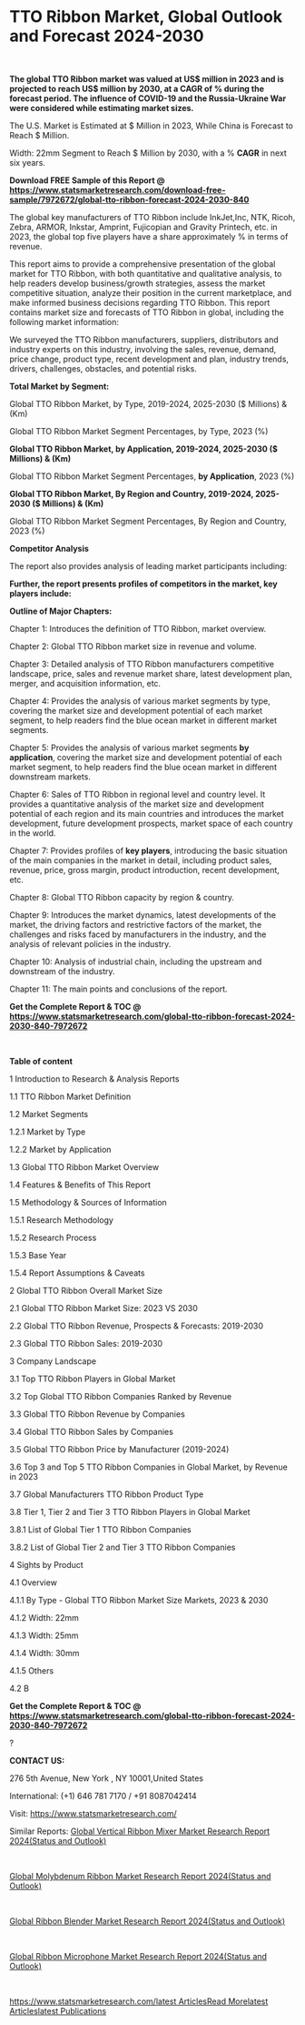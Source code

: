 <h1>TTO Ribbon Market, Global Outlook and Forecast 2024-2030</h1><br/><p><strong>The global TTO Ribbon market was valued at US$ million in 2023 and is projected to reach US$ million by 2030, at a <strong>CAGR</strong> of % during the forecast period. The influence of COVID-19 and the Russia-Ukraine War were considered while estimating market sizes.</strong></p>
 
 
 
 <p>The U.S. Market is Estimated at $ Million in 2023, While China is Forecast to Reach $ Million.</p>
 
 
 
 <p>Width: 22mm Segment to Reach $ Million by 2030, with a % <strong>CAGR</strong> in next six years.</p>
 
 
 
 <p><strong>Download FREE Sample of this Report @ <a href="https://www.statsmarketresearch.com/download-free-sample/7972672/global-tto-ribbon-forecast-2024-2030-840">https://www.statsmarketresearch.com/download-free-sample/7972672/global-tto-ribbon-forecast-2024-2030-840</a></strong></p>
 
 
 
 <p>The global key manufacturers of TTO Ribbon include InkJet,Inc, NTK, Ricoh, Zebra, ARMOR, Inkstar, Amprint, Fujicopian and Gravity Printech, etc. in 2023, the global top five players have a share approximately % in terms of revenue.</p>
 
 
 
 <p>This report aims to provide a comprehensive presentation of the global market for TTO Ribbon, with both quantitative and qualitative analysis, to help readers develop business/growth strategies, assess the market competitive situation, analyze their position in the current marketplace, and make informed business decisions regarding TTO Ribbon. This report contains market size and forecasts of TTO Ribbon in global, including the following market information:</p>
 
 
 
 <p>We surveyed the TTO Ribbon manufacturers, suppliers, distributors and industry experts on this industry, involving the sales, revenue, demand, price change, product type, recent development and plan, industry trends, drivers, challenges, obstacles, and potential risks.</p>
 
 
 
 <p><strong>Total Market by Segment:</strong></p>
 
 
 
 <p>Global TTO Ribbon Market, by Type, 2019-2024, 2025-2030 ($ Millions) & (Km)</p>
 
 
 
 <p>Global TTO Ribbon Market Segment Percentages, by Type, 2023 (%)</p>
 
 
 
 <p><strong>Global TTO Ribbon Market, <strong>by Application</strong>, 2019-2024, 2025-2030 ($ Millions) & (Km)</strong></p>
 
 
 
 <p>Global TTO Ribbon Market Segment Percentages, <strong>by Application</strong>, 2023 (%)</p>
 
 
 
 <p><strong>Global TTO Ribbon Market, By Region and Country, 2019-2024, 2025-2030 ($ Millions) & (Km)</strong></p>
 
 
 
 <p>Global TTO Ribbon Market Segment Percentages, By Region and Country, 2023 (%)</p>
 
 
 
 <p><strong>Competitor Analysis</strong></p>
 
 
 
 <p>The report also provides analysis of leading market participants including:</p>
 
 
 
 <p><strong>Further, the report presents profiles of competitors in the market, <strong>key players</strong> include:</strong></p>
 
 
 
 <p><strong>Outline of Major Chapters:</strong></p>
 
 
 
 <p>Chapter 1: Introduces the definition of TTO Ribbon, market overview.</p>
 
 
 
 <p>Chapter 2: Global TTO Ribbon market size in revenue and volume.</p>
 
 
 
 <p>Chapter 3: Detailed analysis of TTO Ribbon manufacturers competitive landscape, price, sales and revenue market share, latest development plan, merger, and acquisition information, etc.</p>
 
 
 
 <p>Chapter 4: Provides the analysis of various market segments by type, covering the market size and development potential of each market segment, to help readers find the blue ocean market in different market segments.</p>
 
 
 
 <p>Chapter 5: Provides the analysis of various market segments <strong>by application</strong>, covering the market size and development potential of each market segment, to help readers find the blue ocean market in different downstream markets.</p>
 
 
 
 <p>Chapter 6: Sales of TTO Ribbon in regional level and country level. It provides a quantitative analysis of the market size and development potential of each region and its main countries and introduces the market development, future development prospects, market space of each country in the world.</p>
 
 
 
 <p>Chapter 7: Provides profiles of <strong>key players</strong>, introducing the basic situation of the main companies in the market in detail, including product sales, revenue, price, gross margin, product introduction, recent development, etc.</p>
 
 
 
 <p>Chapter 8: Global TTO Ribbon capacity by region & country.</p>
 
 
 
 <p>Chapter 9: Introduces the market dynamics, latest developments of the market, the driving factors and restrictive factors of the market, the challenges and risks faced by manufacturers in the industry, and the analysis of relevant policies in the industry.</p>
 
 
 
 <p>Chapter 10: Analysis of industrial chain, including the upstream and downstream of the industry.</p>
 
 
 
 <p>Chapter 11: The main points and conclusions of the report.</p>
 
 
 
 <div><b>Get the Complete Report & TOC @ <a href="https://www.statsmarketresearch.com/global-tto-ribbon-forecast-2024-2030-840-7972672">https://www.statsmarketresearch.com/global-tto-ribbon-forecast-2024-2030-840-7972672</a></b></div>
 
 
 
 <p><br />
 
 <b>Table of content</b></p>
 
 
 
 <p>1 Introduction to Research & Analysis Reports<br />
 
 1.1 TTO Ribbon Market Definition<br />
 
 1.2 Market Segments<br />
 
 1.2.1 Market by Type<br />
 
 1.2.2 Market by Application<br />
 
 1.3 Global TTO Ribbon Market Overview<br />
 
 1.4 Features & Benefits of This Report<br />
 
 1.5 Methodology & Sources of Information<br />
 
 1.5.1 Research Methodology<br />
 
 1.5.2 Research Process<br />
 
 1.5.3 Base Year<br />
 
 1.5.4 Report Assumptions & Caveats<br />
 
 2 Global TTO Ribbon Overall Market Size<br />
 
 2.1 Global TTO Ribbon Market Size: 2023 VS 2030<br />
 
 2.2 Global TTO Ribbon Revenue, Prospects & Forecasts: 2019-2030<br />
 
 2.3 Global TTO Ribbon Sales: 2019-2030<br />
 
 3 Company Landscape<br />
 
 3.1 Top TTO Ribbon Players in Global Market<br />
 
 3.2 Top Global TTO Ribbon Companies Ranked by Revenue<br />
 
 3.3 Global TTO Ribbon Revenue by Companies<br />
 
 3.4 Global TTO Ribbon Sales by Companies<br />
 
 3.5 Global TTO Ribbon Price by Manufacturer (2019-2024)<br />
 
 3.6 Top 3 and Top 5 TTO Ribbon Companies in Global Market, by Revenue in 2023<br />
 
 3.7 Global Manufacturers TTO Ribbon Product Type<br />
 
 3.8 Tier 1, Tier 2 and Tier 3 TTO Ribbon Players in Global Market<br />
 
 3.8.1 List of Global Tier 1 TTO Ribbon Companies<br />
 
 3.8.2 List of Global Tier 2 and Tier 3 TTO Ribbon Companies<br />
 
 4 Sights by Product<br />
 
 4.1 Overview<br />
 
 4.1.1 By Type - Global TTO Ribbon Market Size Markets, 2023 & 2030<br />
 
 4.1.2 Width: 22mm<br />
 
 4.1.3 Width: 25mm<br />
 
 4.1.4 Width: 30mm<br />
 
 4.1.5 Others<br />
 
 4.2 B</p>
 
 
 
 <div><b>Get the Complete Report & TOC @ <a href="https://www.statsmarketresearch.com/global-tto-ribbon-forecast-2024-2030-840-7972672">https://www.statsmarketresearch.com/global-tto-ribbon-forecast-2024-2030-840-7972672</a></b></div>
 
 
 
 <p>? </p>
 
 
 
 <p><b>CONTACT US:</b><br />
 
 276 5th Avenue, New York , NY 10001,United States<br />
 
 International: (+1) 646 781 7170 / +91 8087042414<br />
 
 Visit: <a href="https://www.statsmarketresearch.com/">https://www.statsmarketresearch.com/</a><br />
 
 Similar Reports: <a href="https://www.statsmarketresearch.com/global-tto-ribbon-forecast-2024-2030-840-7972672">Global Vertical Ribbon Mixer Market Research Report 2024(Status and Outlook)</a><br />
 
 <br />
 
 <a href="https://www.statsmarketresearch.com/global-tto-ribbon-forecast-2024-2030-840-7972672">Global Molybdenum Ribbon Market Research Report 2024(Status and Outlook)</a><br />
 
 <br />
 
 <a href="https://www.statsmarketresearch.com/global-tto-ribbon-forecast-2024-2030-840-7972672">Global Ribbon Blender Market Research Report 2024(Status and Outlook)</a><br />
 
 <br />
 
 <a href="https://www.statsmarketresearch.com/global-tto-ribbon-forecast-2024-2030-840-7972672">Global Ribbon Microphone Market Research Report 2024(Status and Outlook)</a><br />
 
 <br />
 
 <a href="https://gyeongbokgung.com">https://www.statsmarketresearch.com/</a><a href="https://hallyeomaritime.com">latest Articles</a><a href="https://jingwansa.com">Read More</a><a href="https://nguoiviet.jp/">latest Articles</a><a href="https://www.intelmarketresearch.com/">latest Publications</a></p>